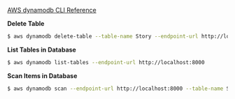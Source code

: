 
[AWS dynamodb CLI Reference](https://docs.aws.amazon.com/cli/latest/reference/dynamodb/)

__Delete Table__
```sh
$ aws dynamodb delete-table --table-name Story --endpoint-url http://localhost:8000
```

__List Tables in Database__
```sh
$ aws dynamodb list-tables --endpoint-url http://localhost:8000
```

__Scan Items in Database__
```sh
$ aws dynamodb scan --endpoint-url http://localhost:8000 --table-name Story
```